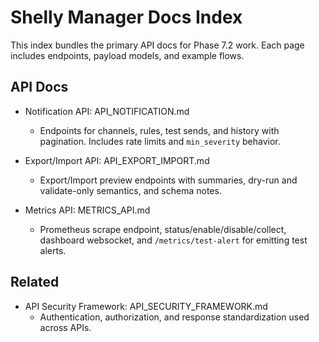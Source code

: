# Shelly Manager Docs Index

This index bundles the primary API docs for Phase 7.2 work. Each page includes endpoints, payload models, and example flows.

## API Docs

- Notification API: API_NOTIFICATION.md
  - Endpoints for channels, rules, test sends, and history with pagination. Includes rate limits and `min_severity` behavior.

- Export/Import API: API_EXPORT_IMPORT.md
  - Export/Import preview endpoints with summaries, dry-run and validate-only semantics, and schema notes.

- Metrics API: METRICS_API.md
  - Prometheus scrape endpoint, status/enable/disable/collect, dashboard websocket, and `/metrics/test-alert` for emitting test alerts.

## Related

- API Security Framework: API_SECURITY_FRAMEWORK.md
  - Authentication, authorization, and response standardization used across APIs.
